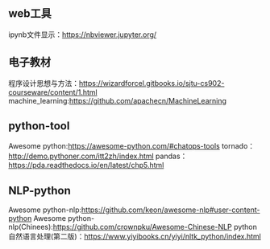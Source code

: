 ## web工具

ipynb文件显示：https://nbviewer.jupyter.org/

## 电子教材


程序设计思想与方法：https://wizardforcel.gitbooks.io/sjtu-cs902-courseware/content/1.html
machine_learning:https://github.com/apachecn/MachineLearning


## python-tool

Awesome python:https://awesome-python.com/#chatops-tools
tornado：http://demo.pythoner.com/itt2zh/index.html
pandas：https://pda.readthedocs.io/en/latest/chp5.html

## NLP-python

Awesome python-nlp:https://github.com/keon/awesome-nlp#user-content-python
Awesome python-nlp(Chinees):https://github.com/crownpku/Awesome-Chinese-NLP
python自然语言处理(第二版)：https://www.yiyibooks.cn/yiyi/nltk_python/index.html
